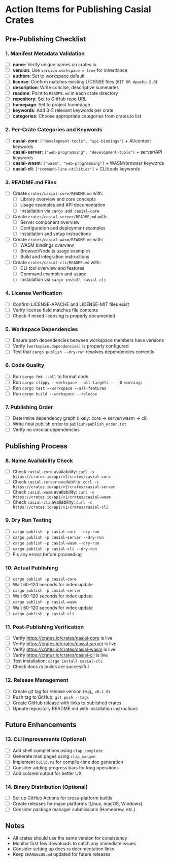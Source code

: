 # Action Items for Publishing Casial Crates

## Pre-Publishing Checklist

### 1. Manifest Metadata Validation
- [ ] **name**: Verify unique names on crates.io
- [ ] **version**: Use `version.workspace = true` for inheritance  
- [ ] **authors**: Set to workspace default
- [ ] **license**: Confirm matches existing LICENSE files (`MIT OR Apache-2.0`)
- [ ] **description**: Write concise, descriptive summaries
- [ ] **readme**: Point to `README.md` in each crate directory
- [ ] **repository**: Set to GitHub repo URL
- [ ] **homepage**: Set to project homepage
- [ ] **keywords**: Add 3-5 relevant keywords per crate
- [ ] **categories**: Choose appropriate categories from crates.io list

### 2. Per-Crate Categories and Keywords
- [ ] **casial-core**: `["development-tools", "api-bindings"]` + AI/context keywords
- [ ] **casial-server**: `["web-programming", "development-tools"]` + server/API keywords  
- [ ] **casial-wasm**: `["wasm", "web-programming"]` + WASM/browser keywords
- [ ] **casial-cli**: `["command-line-utilities"]` + CLI/tools keywords

### 3. README.md Files
- [ ] Create `crates/casial-core/README.md` with:
  - [ ] Library overview and core concepts
  - [ ] Usage examples and API documentation
  - [ ] Installation via `cargo add casial-core`
- [ ] Create `crates/casial-server/README.md` with:
  - [ ] Server component overview
  - [ ] Configuration and deployment examples  
  - [ ] Installation and setup instructions
- [ ] Create `crates/casial-wasm/README.md` with:
  - [ ] WASM bindings overview
  - [ ] Browser/Node.js usage examples
  - [ ] Build and integration instructions
- [ ] Create `crates/casial-cli/README.md` with:
  - [ ] CLI tool overview and features
  - [ ] Command examples and usage
  - [ ] Installation via `cargo install casial-cli`

### 4. License Verification
- [ ] Confirm LICENSE-APACHE and LICENSE-MIT files exist
- [ ] Verify license field matches file contents
- [ ] Check if mixed licensing is properly documented

### 5. Workspace Dependencies
- [ ] Ensure path dependencies between workspace members have versions
- [ ] Verify `[workspace.dependencies]` is properly configured  
- [ ] Test that `cargo publish --dry-run` resolves dependencies correctly

### 6. Code Quality
- [ ] Run `cargo fmt --all` to format code
- [ ] Run `cargo clippy --workspace --all-targets -- -D warnings`
- [ ] Run `cargo test --workspace --all-features` 
- [ ] Run `cargo build --workspace --release`

### 7. Publishing Order
- [ ] Determine dependency graph (likely: core → server/wasm → cli)
- [ ] Write final publish order to `publish/publish_order.txt`
- [ ] Verify no circular dependencies

## Publishing Process

### 8. Name Availability Check
- [ ] Check `casial-core` availability: `curl -s https://crates.io/api/v1/crates/casial-core`
- [ ] Check `casial-server` availability: `curl -s https://crates.io/api/v1/crates/casial-server`
- [ ] Check `casial-wasm` availability: `curl -s https://crates.io/api/v1/crates/casial-wasm`
- [ ] Check `casial-cli` availability: `curl -s https://crates.io/api/v1/crates/casial-cli`

### 9. Dry Run Testing
- [ ] `cargo publish -p casial-core --dry-run`
- [ ] `cargo publish -p casial-server --dry-run`  
- [ ] `cargo publish -p casial-wasm --dry-run`
- [ ] `cargo publish -p casial-cli --dry-run`
- [ ] Fix any errors before proceeding

### 10. Actual Publishing
- [ ] `cargo publish -p casial-core` 
- [ ] Wait 60-120 seconds for index update
- [ ] `cargo publish -p casial-server`
- [ ] Wait 60-120 seconds for index update  
- [ ] `cargo publish -p casial-wasm`
- [ ] Wait 60-120 seconds for index update
- [ ] `cargo publish -p casial-cli`

### 11. Post-Publishing Verification
- [ ] Verify https://crates.io/crates/casial-core is live
- [ ] Verify https://crates.io/crates/casial-server is live
- [ ] Verify https://crates.io/crates/casial-wasm is live  
- [ ] Verify https://crates.io/crates/casial-cli is live
- [ ] Test installation: `cargo install casial-cli`
- [ ] Check docs.rs builds are successful

### 12. Release Management
- [ ] Create git tag for release version (e.g., `v0.1.0`)
- [ ] Push tag to GitHub: `git push --tags`
- [ ] Create GitHub release with links to published crates
- [ ] Update repository README.md with installation instructions

## Future Enhancements

### 13. CLI Improvements (Optional)
- [ ] Add shell completions using `clap_complete`
- [ ] Generate man pages using `clap_mangen`
- [ ] Implement `build.rs` for compile-time doc generation
- [ ] Consider adding progress bars for long operations
- [ ] Add colored output for better UX

### 14. Binary Distribution (Optional)
- [ ] Set up GitHub Actions for cross-platform builds
- [ ] Create releases for major platforms (Linux, macOS, Windows)
- [ ] Consider package manager submissions (Homebrew, etc.)

## Notes
- All crates should use the same version for consistency
- Monitor first few downloads to catch any immediate issues
- Consider setting up docs.rs documentation links
- Keep `CHANGELOG.md` updated for future releases